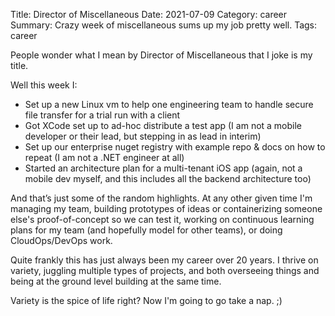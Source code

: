 Title: Director of Miscellaneous
Date: 2021-07-09
Category: career
Summary: Crazy week of miscellaneous sums up my job pretty well.
Tags: career

People wonder what I mean by Director of Miscellaneous that I joke is my title.

Well this week I:
* Set up a new Linux vm to help one engineering team to handle secure file transfer for a trial run with a client
* Got XCode set up to ad-hoc distribute a test app (I am not a mobile developer or their lead, but stepping in as lead in interim)
* Set up our enterprise nuget registry with example repo & docs on how to repeat (I am not a .NET engineer at all)
* Started an architecture plan for a multi-tenant iOS app (again, not a mobile dev myself, and this includes all the backend architecture too)

And that’s just some of the random highlights. At any other given time I'm managing my team, building prototypes of ideas or containerizing someone else's proof-of-concept so we can test it, working on continuous learning plans for my team (and hopefully model for other teams), or doing CloudOps/DevOps work.

Quite frankly this has just always been my career over 20 years. I thrive on variety, juggling multiple types of projects, and both overseeing things and being at the ground level building at the same time.

Variety is the spice of life right? Now I'm going to go take a nap. ;)